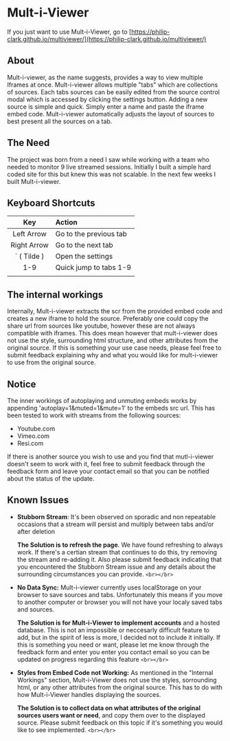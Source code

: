 # Mult-i-Viewer

If you just want to use Mult-i-Viewer, go to [https://philip-clark.github.io/multiviewer/](https://philip-clark.github.io/multiviewer/)

## About

Mult-i-viewer, as the name suggests, provides a way to view multiple Iframes at once.
Mult-i-viewer allows multiple "tabs" which are collections of sources. Each tabs sources can be easily edited from the source control modal which is accessed by clicking the settings button. Adding a new source is simple and quick. Simply enter a name and paste the iframe embed code. Mult-i-viewer automatically adjusts the layout of sources to best present all the sources on a tab.

## The Need

The project was born from a need I saw while working with a team who needed to monitor 9 live streamed sessions. Initially I built a simple hard coded site for this but knew this was not scalable. In the next few weeks I built Mult-i-viewer.

## Keyboard Shortcuts

|     Key     | Action                 |
| :---------: | :--------------------- |
| Left Arrow  | Go to the previous tab |
| Right Arrow | Go to the next tab     |
| ` ( Tilde ) | Open the settings      |
|     1-9     | Quick jump to tabs 1-9 |
|             |                        |

## The internal workings

Internally, Mult-i-viewer extracts the scr from the provided embed code and creates a new iframe to hold the source. Preferably one could copy the share url from sources like youtube, however these are not always compatible with iframes. This does mean however that mult-i-viewer does not use the style, surrounding html structure, and other attributes from the original source. If this is something your use case needs, please feel free to submit feedback explaining why and what you would like for mult-i-viewer to use from the original source.

## Notice

The inner workings of autoplaying and unmuting embeds works by appending 'autoplay=1&muted=1&mute=1' to the embeds src url. This has been tested to work with streams from the following sources:

- Youtube.com
- Vimeo.com
- Resi.com

If there is another source you wish to use and you find that mutl-i-viewer doesn't seem to work with it, feel free to submit feedback through the feedback form and leave your contact email so that you can be notified about the status of the update.

## Known Issues

- **Stubborn Stream**: It's been observed on sporadic and non repeatable occasions that a stream will persist and multiply between tabs and/or after deletion

  **The Solution is to refresh the page**. We have found refreshing to always work. If there's a certian stream that continues to do this, try removing the stream and re-adding it. Also please submit feedback indicating that you encountered the Stubborn Stream issue and any details about the surrounding circumstances you can provide.
  `<br></br>`

- **No Data Sync:** Mult-i-viewer currently uses localStorage on your browser to save sources and tabs. Unfortunately this means if you move to another computer or browser you will not have your localy saved tabs and sources.

  **The Solution is for Mult-i-Viewer to implement accounts** and a hosted database. This is not an impossible or neccesarly difficult feature to add, but in the spirit of less is more, I decided not to include it initially. If this is something you need or want, please let me know through the feedback form and enter you enter you contact email so you can be updated on progress regarding this feature
  `<br></br>`

- **Styles from Embed Code not Working:** As mentioned in the "Internal Workings" section, Mult-i-Viewer does not use the styles, sorrounding html, or any other attributes from the original source. This has to do with how Mult-i-Viewer handles displaying the sources.

  **The Solution is to collect data on what attributes of the original sources users want or need**, and copy them over to the displayed source. Please submit feedback on this topic if it's something you would like to see implemented.
  `<br></br>`

